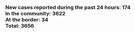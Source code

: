 ### New cases reported during the past 24 hours: 174<br/>In the community: 3622<br/>At the border: 34<br/>Total: 3656